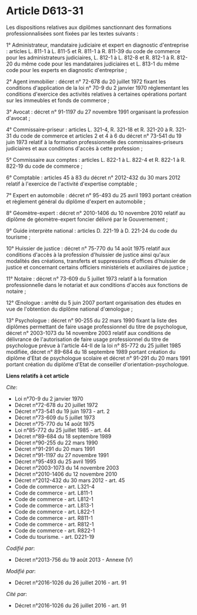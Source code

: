 # Article D613-31

Les dispositions relatives aux diplômes sanctionnant des formations professionnalisées sont fixées par les textes suivants : 

1° Administrateur, mandataire judiciaire et expert en diagnostic d'entreprise : articles L. 811-1 à L. 811-5 et R. 811-1 à R.
811-39 du code de commerce pour les administrateurs judiciaires, L. 812-1 à L. 812-8 et R. 812-1 à R. 812-20 du même code
pour les mandataires judiciaires et L. 813-1 du même code pour les experts en diagnostic d'entreprise ; 

2° Agent immobilier : décret n° 72-678 du 20 juillet 1972 fixant les conditions d'application de la loi n° 70-9 du 2 janvier
1970 réglementant les conditions d'exercice des activités relatives à certaines opérations portant sur les immeubles et fonds
de commerce ; 

3° Avocat : décret n° 91-1197 du 27 novembre 1991 organisant la profession d'avocat ; 

4° Commissaire-priseur : articles L. 321-4, R. 321-18 et R. 321-20 à R. 321-31 du code de commerce et articles 2 et 4 à 6 du
décret n° 73-541 du 19 juin 1973 relatif à la formation professionnelle des commissaires-priseurs judiciaires et aux
conditions d'accès à cette profession ; 

5° Commissaire aux comptes : articles L. 822-1 à L. 822-4 et R. 822-1 à R. 822-19 du code de commerce ; 

6° Comptable : articles 45 à 83 du décret n° 2012-432 du 30 mars 2012 relatif à l'exercice de l'activité d'expertise
comptable ; 

7° Expert en automobile : décret n° 95-493 du 25 avril 1993 portant création et règlement général du diplôme d'expert en
automobile ; 

8° Géomètre-expert : décret n° 2010-1406 du 10 novembre 2010 relatif au diplôme de géomètre-expert foncier délivré par le
Gouvernement ; 

9° Guide interprète national : articles D. 221-19 à D. 221-24 du code du tourisme ; 

10° Huissier de justice : décret n° 75-770 du 14 août 1975 relatif aux conditions d'accès à la profession d'huissier de
justice ainsi qu'aux modalités des créations, transferts et suppressions d'offices d'huissier de justice et concernant
certains officiers ministériels et auxiliaires de justice ; 

11° Notaire : décret n° 73-609 du 5 juillet 1973 relatif à la formation professionnelle dans le notariat et aux conditions
d'accès aux fonctions de notaire ; 

12° Œnologue : arrêté du 5 juin 2007 portant organisation des études en vue de l'obtention du diplôme national d'œnologue ; 

13° Psychologue : décret n° 90-255 du 22 mars 1990 fixant la liste des diplômes permettant de faire usage professionnel du
titre de psychologue, décret n° 2003-1073 du 14 novembre 2003 relatif aux conditions de délivrance de l'autorisation de faire
usage professionnel du titre de psychologue prévue à l'article 44-II de la loi n° 85-772 du 25 juillet 1985 modifiée, décret
n° 89-684 du 18 septembre 1989 portant création du diplôme d'Etat de psychologue scolaire et décret n° 91-291 du 20 mars 1991
portant création du diplôme d'Etat de conseiller d'orientation-psychologue.

**Liens relatifs à cet article**

_Cite_:

  - Loi n°70-9 du 2 janvier 1970
  - Décret n°72-678 du 20 juillet 1972
  - Décret n°73-541 du 19 juin 1973 - art. 2
  - Décret n°73-609 du 5 juillet 1973
  - Décret n°75-770 du 14 août 1975
  - Loi n°85-772 du 25 juillet 1985 - art. 44
  - Décret n°89-684 du 18 septembre 1989
  - Décret n°90-255 du 22 mars 1990
  - Décret n°91-291 du 20 mars 1991
  - Décret n°91-1197 du 27 novembre 1991
  - Décret n°95-493 du 25 avril 1995
  - Décret n°2003-1073 du 14 novembre 2003
  - Décret n°2010-1406 du 12 novembre 2010
  - Décret n°2012-432  du 30 mars 2012 - art. 45
  - Code de commerce - art. L321-4
  - Code de commerce - art. L811-1
  - Code de commerce - art. L812-1
  - Code de commerce - art. L813-1
  - Code de commerce - art. L822-1
  - Code de commerce - art. R811-1
  - Code de commerce - art. R812-1
  - Code de commerce - art. R822-1
  - Code du tourisme. - art. D221-19

_Codifié par_:

  - Décret n°2013-756 du 19 août 2013 -  Annexe (V)

_Modifié par_:

  - Décret n°2016-1026 du 26 juillet 2016 - art. 91

_Cité par_:

  - Décret n°2016-1026 du 26 juillet 2016 - art. 91
